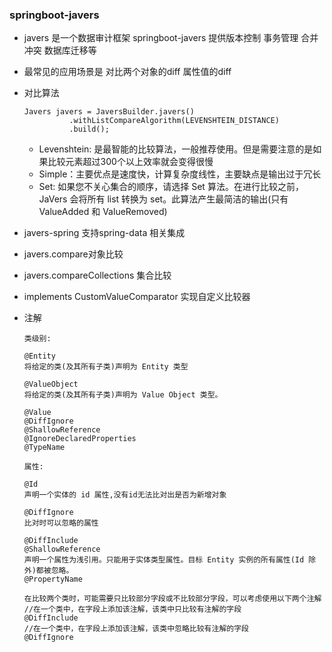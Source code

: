 ### springboot-javers
 * javers 是一个数据审计框架 springboot-javers 提供版本控制 事务管理 合并冲突 数据库迁移等
 * 最常见的应用场景是 对比两个对象的diff 属性值的diff
 * 对比算法

   ```
   Javers javers = JaversBuilder.javers()
             .withListCompareAlgorithm(LEVENSHTEIN_DISTANCE)
             .build();
   ```
   * Levenshtein: 是最智能的比较算法，一般推荐使用。但是需要注意的是如果比较元素超过300个以上效率就会变得很慢
   * Simple：主要优点是速度快，计算复杂度线性，主要缺点是输出过于冗长
   * Set: 如果您不关心集合的顺序，请选择 Set 算法。在进行比较之前，JaVers 会将所有 list 转换为 set。此算法产生最简洁的输出(只有 ValueAdded 和 ValueRemoved)
 * javers-spring 支持spring-data 相关集成
 *  javers.compare对象比较
 * javers.compareCollections 集合比较
 * implements CustomValueComparator<BigDecimal> 实现自定义比较器
 * 注解
    ``` 
    类级别:
   
    @Entity
    将给定的类(及其所有子类)声明为 Entity 类型
    
    @ValueObject
    将给定的类(及其所有子类)声明为 Value Object 类型。
    
    @Value
    @DiffIgnore
    @ShallowReference
    @IgnoreDeclaredProperties
    @TypeName
    
   属性:
   
    @Id
    声明一个实体的 id 属性,没有id无法比对出是否为新增对象
    
    @DiffIgnore
    比对时可以忽略的属性
    
    @DiffInclude
    @ShallowReference
    声明一个属性为浅引用。只能用于实体类型属性。目标 Entity 实例的所有属性(Id 除外)都被忽略。
    @PropertyName 
   
    在比较两个类时，可能需要只比较部分字段或不比较部分字段，可以考虑使用以下两个注解
    //在一个类中，在字段上添加该注解，该类中只比较有注解的字段
    @DiffInclude
    //在一个类中，在字段上添加该注解，该类中忽略比较有注解的字段
    @DiffIgnore
   
    ```